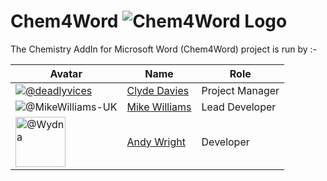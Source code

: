 # Chem4Word <img src="https://raw.githubusercontent.com/Chem4Word/Organsation/master/Images/C4W-Banner-329x57.png" alt="Chem4Word Logo"/>

The Chemistry AddIn for Microsoft Word (Chem4Word) project is run by :-

|Avatar|Name|Role|
| --- | --- | --- |
|<a href="https://github.com/deadlyvices"><img src="https://avatars2.githubusercontent.com/u/10074162?v=4&s=80" alt="@deadlyvices"></a>|[Clyde Davies](https://github.com/deadlyvices "Clyde's profile")|Project Manager|
|<img src="https://avatars2.githubusercontent.com/u/13162784?v=4&s=80" alt="@MikeWilliams-UK">|[Mike Williams](https://github.com/MikeWilliams-UK "Mike's profile")|Lead Developer|
|<img src="https://avatars2.githubusercontent.com/u/3438413?v=4&s=80" alt="@Wydna" width=80 height=80>|[Andy Wright](https://github.com/Wydna "Andy's profile")|Developer|
